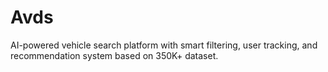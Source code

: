 # Avds
AI-powered vehicle search platform with smart filtering, user tracking, and recommendation system based on 350K+ dataset.
